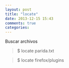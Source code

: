 ```yaml
---
layout: post
title: "locate"
date: 2013-12-15 15:43
comments: true
categories: 
---
```

Buscar archivos

>$ locate parida.txt

>$ locate firefox/plugins

